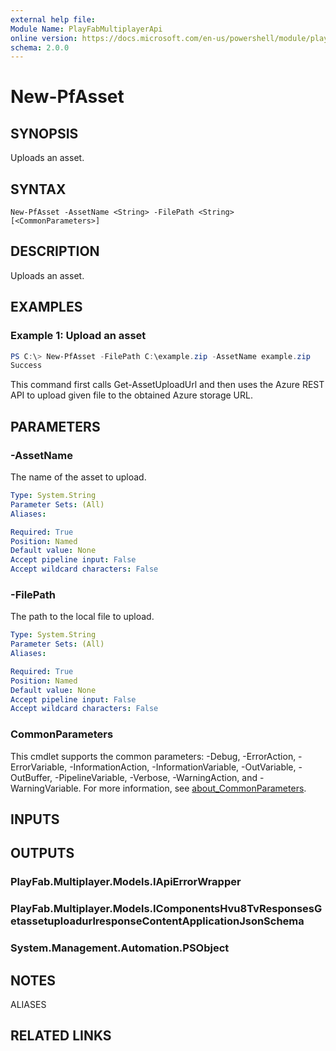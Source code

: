 ```yaml
---
external help file:
Module Name: PlayFabMultiplayerApi
online version: https://docs.microsoft.com/en-us/powershell/module/playfabmultiplayerapi/new-pfasset
schema: 2.0.0
---
```


# New-PfAsset

## SYNOPSIS
Uploads an asset.

## SYNTAX

```
New-PfAsset -AssetName <String> -FilePath <String> [<CommonParameters>]
```

## DESCRIPTION
Uploads an asset.

## EXAMPLES

### Example 1: Upload an asset
```powershell
PS C:\> New-PfAsset -FilePath C:\example.zip -AssetName example.zip
Success
```

This command first calls Get-AssetUploadUrl and then uses the Azure REST API to upload given file to the obtained Azure storage URL.

## PARAMETERS

### -AssetName
The name of the asset to upload.

```yaml
Type: System.String
Parameter Sets: (All)
Aliases:

Required: True
Position: Named
Default value: None
Accept pipeline input: False
Accept wildcard characters: False
```

### -FilePath
The path to the local file to upload.

```yaml
Type: System.String
Parameter Sets: (All)
Aliases:

Required: True
Position: Named
Default value: None
Accept pipeline input: False
Accept wildcard characters: False
```

### CommonParameters
This cmdlet supports the common parameters: -Debug, -ErrorAction, -ErrorVariable, -InformationAction, -InformationVariable, -OutVariable, -OutBuffer, -PipelineVariable, -Verbose, -WarningAction, and -WarningVariable. For more information, see [about_CommonParameters](http://go.microsoft.com/fwlink/?LinkID=113216).

## INPUTS

## OUTPUTS

### PlayFab.Multiplayer.Models.IApiErrorWrapper

### PlayFab.Multiplayer.Models.IComponentsHvu8TvResponsesGetassetuploadurlresponseContentApplicationJsonSchema

### System.Management.Automation.PSObject

## NOTES

ALIASES

## RELATED LINKS

